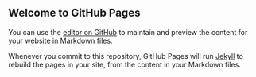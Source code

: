 ## Welcome to GitHub Pages

You can use the [editor on GitHub](https://github.com/Lracca1/Lracca1.github.io/edit/master/README.md) to maintain and preview the content for your website in Markdown files.

Whenever you commit to this repository, GitHub Pages will run [Jekyll](https://jekyllrb.com/) to rebuild the pages in your site, from the content in your Markdown files.

